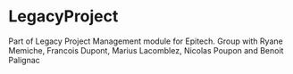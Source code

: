 # LegacyProject
Part of Legacy Project Management module for Epitech. Group with Ryane Memiche, Francois Dupont, Marius Lacomblez, Nicolas Poupon and Benoit Palignac 
